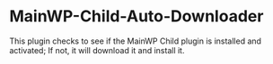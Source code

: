 # MainWP-Child-Auto-Downloader
This plugin checks to see if the MainWP Child plugin is installed and activated; If not, it will download it and install it.
